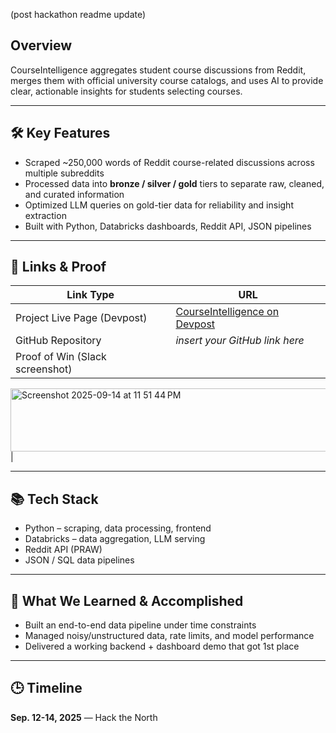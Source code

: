 (post hackathon readme update)
## Overview 
CourseIntelligence aggregates student course discussions from Reddit, merges them with official university course catalogs, and uses AI to provide clear, actionable insights for students selecting courses.

---

## 🛠 Key Features  
- Scraped ~250,000 words of Reddit course-related discussions across multiple subreddits  
- Processed data into **bronze / silver / gold** tiers to separate raw, cleaned, and curated information  
- Optimized LLM queries on gold-tier data for reliability and insight extraction  
- Built with Python, Databricks dashboards, Reddit API, JSON pipelines  

---

## 🔗 Links & Proof  

| Link Type | URL |
|---|-----|
| Project Live Page (Devpost) | [CourseIntelligence on Devpost](https://devpost.com/software/courseinteligence) |
| GitHub Repository | *insert your GitHub link here* |
| Proof of Win (Slack screenshot) |  
<img width="726" height="101" alt="Screenshot 2025-09-14 at 11 51 44 PM" src="https://github.com/user-attachments/assets/f364bf71-21c2-412b-94ae-27b27744e97e" />
|

---

## 📚 Tech Stack  

- Python – scraping, data processing, frontend 
- Databricks – data aggregation, LLM serving  
- Reddit API (PRAW)  
- JSON / SQL data pipelines

---

## 🤝 What We Learned & Accomplished  

- Built an end-to-end data pipeline under time constraints  
- Managed noisy/unstructured data, rate limits, and model performance  
- Delivered a working backend + dashboard demo that got 1st place

---

## 🕒 Timeline  

**Sep. 12-14, 2025** — Hack the North  

